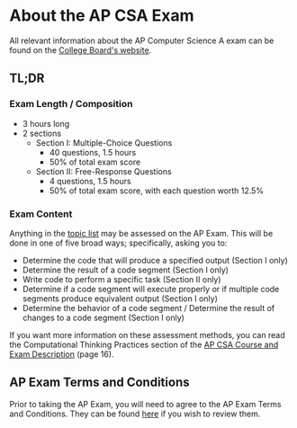 # About the AP CSA Exam

All relevant information about the AP Computer Science A exam can be found on the [College Board's website](https://apcentral.collegeboard.org/courses/ap-computer-science-a/exam).

## TL;DR

### Exam Length / Composition

- 3 hours long
- 2 sections
  - Section I: Multiple-Choice Questions
    - 40 questions, 1.5 hours
    - 50% of total exam score
  - Section II: Free-Response Questions
    - 4 questions, 1.5 hours
    - 50% of total exam score, with each question worth 12.5%

### Exam Content

Anything in the [topic list](topic_list.md) may be assessed on the AP Exam. This will be done in one of five broad ways; specifically, asking you to:

- Determine the code that will produce a specified output (Section I only)
- Determine the result of a code segment (Section I only)
- Write code to perform a specific task (Section II only)
- Determine if a code segment will execute properly or if multiple code segments produce equivalent output (Section I only)
- Determine the behavior of a code segment / Determine the result of changes to a code segment (Section I only)

If you want more information on these assessment methods, you can read the Computational Thinking Practices section of the [AP CSA Course and Exam Description](https://apcentral.collegeboard.org/pdf/ap-computer-science-a-course-and-exam-description.pdf?course=ap-computer-science-a) (page 16).

## AP Exam Terms and Conditions

Prior to taking the AP Exam, you will need to agree to the AP Exam Terms and Conditions. They can be found [here](https://apstudents.collegeboard.org/exam-policies-guidelines/terms-conditions) if you wish to review them.

